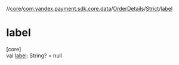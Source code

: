 //[core](../../../../index.md)/[com.yandex.payment.sdk.core.data](../../index.md)/[OrderDetails](../index.md)/[Strict](index.md)/[label](label.md)

# label

[core]\
val [label](label.md): String? = null
